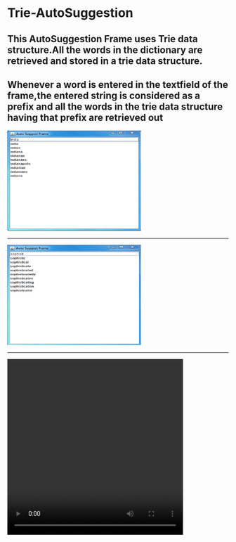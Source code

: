 # Trie-AutoSuggestion
<html>
<body>
<h2>This AutoSuggestion Frame uses Trie data structure.All the words in the dictionary are retrieved and stored in a trie data structure.</h2>
<h2>Whenever a word is entered in the textfield of the frame,the entered string is considered as a prefix and all the words in the trie data structure having that prefix are retrieved out</h2>
<img src="images/img1.PNG" alt="view" style="width:304px;height:228px;">
<hr>
<img src="images/img2.PNG" alt="view" style="width:304px;height:228px;">
<hr>
<video width="400" height="400" controls="false" autoplay="autoplay">
<source src="images/gv.mp4" type="video/mp4">
</video> 
</body>
</html>
